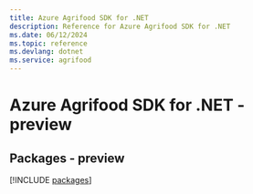 ```yaml
---
title: Azure Agrifood SDK for .NET
description: Reference for Azure Agrifood SDK for .NET
ms.date: 06/12/2024
ms.topic: reference
ms.devlang: dotnet
ms.service: agrifood
---
```

# Azure Agrifood SDK for .NET - preview
## Packages - preview
[!INCLUDE [packages](agrifood-index.md)]